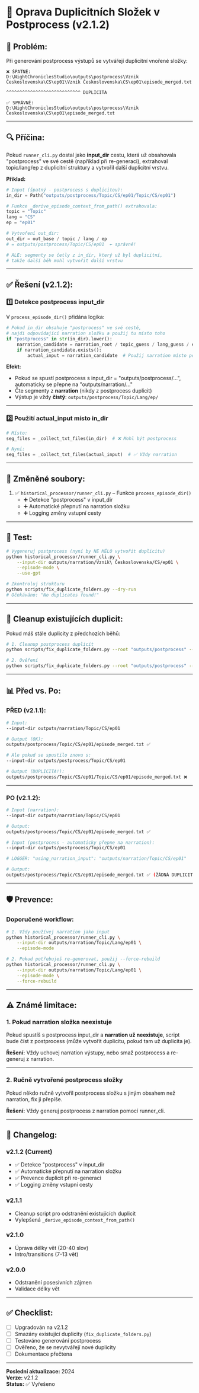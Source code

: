 # 🔧 Oprava Duplicitních Složek v Postprocess (v2.1.2)

## 🐛 **Problém:**

Při generování postprocess výstupů se vytvářejí duplicitní vnořené složky:

```
❌ ŠPATNĚ:
D:\NightChroniclesStudio\outputs\postprocess\Vznik Československa\CS\ep01\Vznik Československa\CS\ep01\episode_merged.txt
                                                                  ^^^^^^^^^^^^^^^^^^^^^^^^^^^^ DUPLICITA
```

```
✅ SPRÁVNĚ:
D:\NightChroniclesStudio\outputs\postprocess\Vznik Československa\CS\ep01\episode_merged.txt
```

---

## 🔍 **Příčina:**

Pokud `runner_cli.py` dostal jako **input_dir** cestu, která už obsahovala "postprocess" ve své cestě (například při re-generaci), extrahoval topic/lang/ep z duplicitní struktury a vytvořil další duplicitní vrstvu.

**Příklad:**
```python
# Input (špatný - postprocess s duplicitou):
in_dir = Path("outputs/postprocess/Topic/CS/ep01/Topic/CS/ep01")

# Funkce _derive_episode_context_from_path() extrahovala:
topic = "Topic"
lang = "CS"
ep = "ep01"

# Vytvoření out_dir:
out_dir = out_base / topic / lang / ep
# = outputs/postprocess/Topic/CS/ep01  ← správně!

# ALE: segmenty se četly z in_dir, který už byl duplicitní,
# takže další běh mohl vytvořit další vrstvu
```

---

## ✅ **Řešení (v2.1.2):**

### 1️⃣ **Detekce postprocess input_dir**

V `process_episode_dir()` přidána logika:

```python
# Pokud in_dir obsahuje "postprocess" ve své cestě,
# najdi odpovídající narration složku a použij tu místo toho
if "postprocess" in str(in_dir).lower():
    narration_candidate = narration_root / topic_guess / lang_guess / ep_guess
    if narration_candidate.exists():
        actual_input = narration_candidate  # Použij narration místo postprocess
```

**Efekt:**
- Pokud se spustí postprocess s input_dir = "outputs/postprocess/...", automaticky se přepne na "outputs/narration/..."
- Čte segmenty z **narration** (nikdy z postprocess duplicit)
- Výstup je vždy **čistý**: `outputs/postprocess/Topic/Lang/ep/`

---

### 2️⃣ **Použití actual_input místo in_dir**

```python
# Místo:
seg_files = _collect_txt_files(in_dir)  # ❌ Mohl být postprocess

# Nyní:
seg_files = _collect_txt_files(actual_input)  # ✅ Vždy narration
```

---

## 📂 **Změněné soubory:**

1. ✅ `historical_processor/runner_cli.py` – Funkce `process_episode_dir()`
   - ➕ Detekce "postprocess" v input_dir
   - ➕ Automatické přepnutí na narration složku
   - ➕ Logging změny vstupní cesty

---

## 🧪 **Test:**

```bash
# Vygeneruj postprocess (nyní by NE MĚLO vytvořit duplicitu)
python historical_processor/runner_cli.py \
    --input-dir outputs/narration/Vznik\ Československa/CS/ep01 \
    --episode-mode \
    --use-gpt

# Zkontroluj strukturu
python scripts/fix_duplicate_folders.py --dry-run
# Očekáváno: "No duplicates found!"
```

---

## 🔧 **Cleanup existujících duplicit:**

Pokud máš stále duplicity z předchozích běhů:

```bash
# 1. Cleanup postprocess duplicit
python scripts/fix_duplicate_folders.py --root "outputs/postprocess" --fix

# 2. Ověření
python scripts/fix_duplicate_folders.py --root "outputs/postprocess" --dry-run
```

---

## 📊 **Před vs. Po:**

### **PŘED (v2.1.1):**

```bash
# Input:
--input-dir outputs/narration/Topic/CS/ep01

# Output (OK):
outputs/postprocess/Topic/CS/ep01/episode_merged.txt ✅

# Ale pokud se spustilo znovu s:
--input-dir outputs/postprocess/Topic/CS/ep01

# Output (DUPLICITA!):
outputs/postprocess/Topic/CS/ep01/Topic/CS/ep01/episode_merged.txt ❌
```

---

### **PO (v2.1.2):**

```bash
# Input (narration):
--input-dir outputs/narration/Topic/CS/ep01

# Output:
outputs/postprocess/Topic/CS/ep01/episode_merged.txt ✅

# Input (postprocess - automaticky přepne na narration):
--input-dir outputs/postprocess/Topic/CS/ep01

# LOGGER: "using_narration_input": "outputs/narration/Topic/CS/ep01"

# Output:
outputs/postprocess/Topic/CS/ep01/episode_merged.txt ✅ (ŽÁDNÁ DUPLICITA)
```

---

## 🛡️ **Prevence:**

### **Doporučené workflow:**

```bash
# 1. Vždy používej narration jako input
python historical_processor/runner_cli.py \
    --input-dir outputs/narration/Topic/Lang/ep01 \
    --episode-mode

# 2. Pokud potřebuješ re-generovat, použij --force-rebuild
python historical_processor/runner_cli.py \
    --input-dir outputs/narration/Topic/Lang/ep01 \
    --episode-mode \
    --force-rebuild
```

---

## ⚠️ **Známé limitace:**

### 1. Pokud narration složka neexistuje

Pokud spustíš s postprocess input_dir a **narration už neexistuje**, script bude číst z postprocess (může vytvořit duplicitu, pokud tam už duplicita je).

**Řešení:** Vždy uchovej narration výstupy, nebo smaž postprocess a re-generuj z narration.

---

### 2. Ručně vytvořené postprocess složky

Pokud někdo ručně vytvořil postprocess složku s jiným obsahem než narration, fix ji přepíše.

**Řešení:** Vždy generuj postprocess z narration pomocí runner_cli.

---

## 📝 **Changelog:**

### v2.1.2 (Current)
- ✅ Detekce "postprocess" v input_dir
- ✅ Automatické přepnutí na narration složku
- ✅ Prevence duplicit při re-generaci
- ✅ Logging změny vstupní cesty

### v2.1.1
- Cleanup script pro odstranění existujících duplicit
- Vylepšená `_derive_episode_context_from_path()`

### v2.1.0
- Úprava délky vět (20-40 slov)
- Intro/transitions (7-13 vět)

### v2.0.0
- Odstranění posesivních zájmen
- Validace délky vět

---

## ✅ **Checklist:**

- [ ] Upgradován na v2.1.2
- [ ] Smazány existující duplicity (`fix_duplicate_folders.py`)
- [ ] Testováno generování postprocess
- [ ] Ověřeno, že se nevytvářejí nové duplicity
- [ ] Dokumentace přečtena

---

**Poslední aktualizace:** 2024  
**Verze:** v2.1.2  
**Status:** ✅ Vyřešeno
